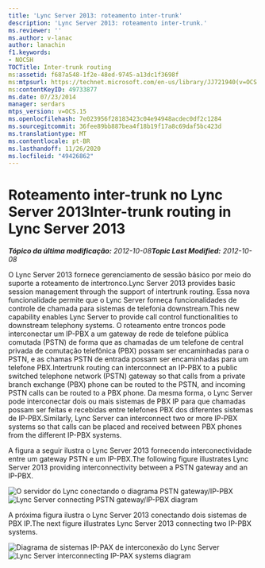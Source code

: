 ```yaml
---
title: 'Lync Server 2013: roteamento inter-trunk'
description: 'Lync Server 2013: roteamento inter-trunk.'
ms.reviewer: ''
ms.author: v-lanac
author: lanachin
f1.keywords:
- NOCSH
TOCTitle: Inter-trunk routing
ms:assetid: f687a548-1f2e-48ed-9745-a13dc1f3698f
ms:mtpsurl: https://technet.microsoft.com/en-us/library/JJ721940(v=OCS.15)
ms:contentKeyID: 49733877
ms.date: 07/23/2014
manager: serdars
mtps_version: v=OCS.15
ms.openlocfilehash: 7e023956f28183423c04e94948acdec0df2c1284
ms.sourcegitcommit: 36fee89bb887bea4f18b19f17a8c69daf5bc423d
ms.translationtype: MT
ms.contentlocale: pt-BR
ms.lasthandoff: 11/26/2020
ms.locfileid: "49426862"
---
```

# <a name="inter-trunk-routing-in-lync-server-2013"></a><span data-ttu-id="c7d7e-103">Roteamento inter-trunk no Lync Server 2013</span><span class="sxs-lookup"><span data-stu-id="c7d7e-103">Inter-trunk routing in Lync Server 2013</span></span>

<div data-xmlns="http://www.w3.org/1999/xhtml">

<div class="topic" data-xmlns="http://www.w3.org/1999/xhtml" data-msxsl="urn:schemas-microsoft-com:xslt" data-cs="https://msdn.microsoft.com/">

<div data-asp="https://msdn2.microsoft.com/asp">



</div>

<div id="mainSection">

<div id="mainBody"><span data-ttu-id="c7d7e-104">

<span> </span></span><span class="sxs-lookup"><span data-stu-id="c7d7e-104">

<span> </span></span></span>

<span data-ttu-id="c7d7e-105">_**Tópico da última modificação:** 2012-10-08_</span><span class="sxs-lookup"><span data-stu-id="c7d7e-105">_**Topic Last Modified:** 2012-10-08_</span></span>

<span data-ttu-id="c7d7e-106">O Lync Server 2013 fornece gerenciamento de sessão básico por meio do suporte a roteamento de intertronco.</span><span class="sxs-lookup"><span data-stu-id="c7d7e-106">Lync Server 2013 provides basic session management through the support of intertrunk routing.</span></span> <span data-ttu-id="c7d7e-107">Essa nova funcionalidade permite que o Lync Server forneça funcionalidades de controle de chamada para sistemas de telefonia downstream.</span><span class="sxs-lookup"><span data-stu-id="c7d7e-107">This new capability enables Lync Server to provide call control functionalities to downstream telephony systems.</span></span> <span data-ttu-id="c7d7e-108">O roteamento entre troncos pode interconectar um IP-PBX a um gateway de rede de telefone pública comutada (PSTN) de forma que as chamadas de um telefone de central privada de comutação telefônica (PBX) possam ser encaminhadas para o PSTN, e as chamas PSTN de entrada possam ser encaminhadas para um telefone PBX.</span><span class="sxs-lookup"><span data-stu-id="c7d7e-108">Intertrunk routing can interconnect an IP-PBX to a public switched telephone network (PSTN) gateway so that calls from a private branch exchange (PBX) phone can be routed to the PSTN, and incoming PSTN calls can be routed to a PBX phone.</span></span> <span data-ttu-id="c7d7e-109">Da mesma forma, o Lync Server pode interconectar dois ou mais sistemas de PBX IP para que chamadas possam ser feitas e recebidas entre telefones PBX dos diferentes sistemas de IP-PBX.</span><span class="sxs-lookup"><span data-stu-id="c7d7e-109">Similarly, Lync Server can interconnect two or more IP-PBX systems so that calls can be placed and received between PBX phones from the different IP-PBX systems.</span></span>

<span data-ttu-id="c7d7e-110">A figura a seguir ilustra o Lync Server 2013 fornecendo interconectividade entre um gateway PSTN e um IP-PBX.</span><span class="sxs-lookup"><span data-stu-id="c7d7e-110">The following figure illustrates Lync Server 2013 providing interconnectivity between a PSTN gateway and an IP-PBX.</span></span>

<span data-ttu-id="c7d7e-111">![O servidor do Lync conectando o diagrama PSTN gateway/IP-PBX](images/JJ721940.cc3858ca-2ee3-4d51-8a51-db078366b50b(OCS.15).jpg "O servidor do Lync conectando o diagrama PSTN gateway/IP-PBX")</span><span class="sxs-lookup"><span data-stu-id="c7d7e-111">![Lync Server connecting PSTN gateway/IP-PBX diagram](images/JJ721940.cc3858ca-2ee3-4d51-8a51-db078366b50b(OCS.15).jpg "Lync Server connecting PSTN gateway/IP-PBX diagram")</span></span>

<span data-ttu-id="c7d7e-112">A próxima figura ilustra o Lync Server 2013 conectando dois sistemas de PBX IP.</span><span class="sxs-lookup"><span data-stu-id="c7d7e-112">The next figure illustrates Lync Server 2013 connecting two IP-PBX systems.</span></span>

<span data-ttu-id="c7d7e-113">![Diagrama de sistemas IP-PAX de interconexão do Lync Server](images/JJ721940.6ba18ec9-df70-498a-9cf7-7fc41e5ec432(OCS.15).jpg "Diagrama de sistemas IP-PAX de interconexão do Lync Server")</span><span class="sxs-lookup"><span data-stu-id="c7d7e-113">![Lync Server interconnecting IP-PAX systems diagram](images/JJ721940.6ba18ec9-df70-498a-9cf7-7fc41e5ec432(OCS.15).jpg "Lync Server interconnecting IP-PAX systems diagram")</span></span>

<span data-ttu-id="c7d7e-114"></div>

<span> </span>

</div>

</div>

</span><span class="sxs-lookup"><span data-stu-id="c7d7e-114"></div>

<span> </span>

</div>

</div>

</span></span></div>

